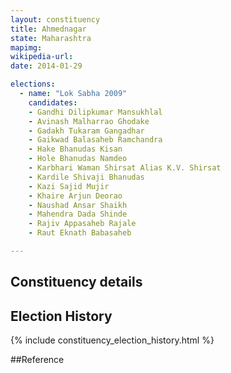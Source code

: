 ```yaml
---
layout: constituency
title: Ahmednagar
state: Maharashtra
mapimg: 
wikipedia-url: 
date: 2014-01-29

elections: 
  - name: "Lok Sabha 2009"
    candidates: 
    - Gandhi Dilipkumar Mansukhlal 
    - Avinash Malharrao Ghodake 
    - Gadakh Tukaram Gangadhar 
    - Gaikwad Balasaheb Ramchandra 
    - Hake Bhanudas Kisan 
    - Hole Bhanudas Namdeo 
    - Karbhari Waman Shirsat Alias K.V. Shirsat 
    - Kardile Shivaji Bhanudas 
    - Kazi Sajid Mujir 
    - Khaire Arjun Deorao 
    - Naushad Ansar Shaikh 
    - Mahendra Dada Shinde 
    - Rajiv Appasaheb Rajale 
    - Raut Eknath Babasaheb 

---
```

## Constituency details


## Election History
{% include constituency_election_history.html %}

##Reference
